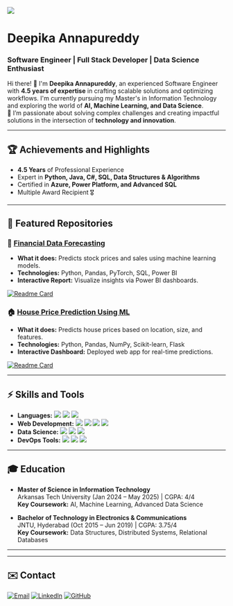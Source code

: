 ![](https://github.com/Deeann01/Deeann01/blob/main/github-header-image.png)
# Deepika Annapureddy
### Software Engineer | Full Stack Developer | Data Science Enthusiast

Hi there! 👋 I'm **Deepika Annapureddy**, an experienced Software Engineer with **4.5 years of expertise** in crafting scalable solutions and optimizing workflows. I'm currently pursuing my Master's in Information Technology and exploring the world of **AI, Machine Learning, and Data Science**.  
🔭 I’m passionate about solving complex challenges and creating impactful solutions in the intersection of **technology and innovation**.

---

## 🏆 Achievements and Highlights
- **4.5 Years** of Professional Experience
- Expert in **Python, Java, C#, SQL, Data Structures & Algorithms**
- Certified in **Azure, Power Platform, and Advanced SQL**
- Multiple Award Recipient 🎖️



---

## 📂 Featured Repositories
### 🧠 [Financial Data Forecasting](https://github.com/Deeann01/Financial-Data-Forecasting)
- **What it does:** Predicts stock prices and sales using machine learning models.
- **Technologies:** Python, Pandas, PyTorch, SQL, Power BI
- **Interactive Report:** Visualize insights via Power BI dashboards.

[![Readme Card](https://github-readme-stats.vercel.app/api/pin/?username=Deeann01&repo=Financial-Data-Forecasting&theme=vue)](https://github.com/Deeann01/Financial-Data-Forecasting)

### 🏠 [House Price Prediction Using ML](https://github.com/Deeann01/House-Price-Prediction)
- **What it does:** Predicts house prices based on location, size, and features.
- **Technologies:** Python, Pandas, NumPy, Scikit-learn, Flask
- **Interactive Dashboard:** Deployed web app for real-time predictions.

[![Readme Card](https://github-readme-stats.vercel.app/api/pin/?username=Deeann01&repo=House-Price-Prediction&theme=vue)](https://github.com/Deeann01/House-Price-Prediction)

---

## ⚡ Skills and Tools
- **Languages:** ![](https://img.shields.io/badge/Java-ED8B00?style=flat-square&logo=java&logoColor=white) ![](https://img.shields.io/badge/C%23-239120?style=flat-square&logo=c-sharp&logoColor=white) ![](https://img.shields.io/badge/Python-FFD43B?style=flat-square&logo=python&logoColor=blue)
- **Web Development:** ![](https://img.shields.io/badge/HTML5-E34F26?style=flat-square&logo=html5&logoColor=white) ![](https://img.shields.io/badge/CSS3-1572B6?style=flat-square&logo=css3&logoColor=white) ![](https://img.shields.io/badge/JavaScript-F7DF1E?style=flat-square&logo=javascript&logoColor=black) ![](https://img.shields.io/badge/React-61DAFB?style=flat-square&logo=react&logoColor=black)
- **Data Science:** ![](https://img.shields.io/badge/Pandas-150458?style=flat-square&logo=pandas&logoColor=white) ![](https://img.shields.io/badge/Numpy-013243?style=flat-square&logo=numpy&logoColor=white) ![](https://img.shields.io/badge/Scikit--Learn-F7931E?style=flat-square&logo=scikit-learn&logoColor=white)
- **DevOps Tools:** ![](https://img.shields.io/badge/Jenkins-D24939?style=flat-square&logo=jenkins&logoColor=white) ![](https://img.shields.io/badge/Docker-2496ED?style=flat-square&logo=docker&logoColor=white) ![](https://img.shields.io/badge/Kubernetes-326CE5?style=flat-square&logo=kubernetes&logoColor=white)

---

## 🎓 Education
- **Master of Science in Information Technology**  
  Arkansas Tech University (Jan 2024 – May 2025) | CGPA: 4/4  
  **Key Coursework:** AI, Machine Learning, Advanced Data Science

- **Bachelor of Technology in Electronics & Communications**  
  JNTU, Hyderabad (Oct 2015 – Jun 2019) | CGPA: 3.75/4  
  **Key Coursework:** Data Structures, Distributed Systems, Relational Databases

---




---

## ✉️ Contact
[![Email](https://img.shields.io/badge/Gmail-D14836?style=for-the-badge&logo=gmail&logoColor=white)](mailto:deepika.annapureddy264@gmail.com) 
[![LinkedIn](https://img.shields.io/badge/LinkedIn-0077B5?style=for-the-badge&logo=linkedin&logoColor=white)](https://www.linkedin.com/in/deepika-annapureddy) 
[![GitHub](https://img.shields.io/badge/GitHub-181717?style=for-the-badge&logo=github&logoColor=white)](https://github.com/Deeann01)
